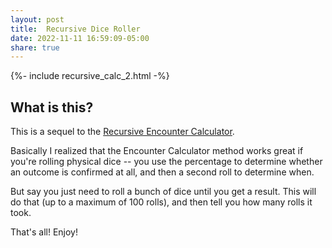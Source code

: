 ```yaml
---
layout: post
title:  Recursive Dice Roller
date: 2022-11-11 16:59:09-05:00
share: true
---
```

{%- include recursive_calc_2.html -%}

## What is this?
This is a sequel to the [Recursive Encounter Calculator](https://todistantlands.github.io/2019/06/17/the-recursive-encounter-calculator-for.html).

Basically I realized that the Encounter Calculator method works great if you're rolling physical dice -- you use the percentage to determine whether an outcome is confirmed at all, and then a second roll to determine when.

But say you just need to roll a bunch of dice until you get a result. This will do that (up to a maximum of 100 rolls), and then tell you how many rolls it took.

That's all! Enjoy!